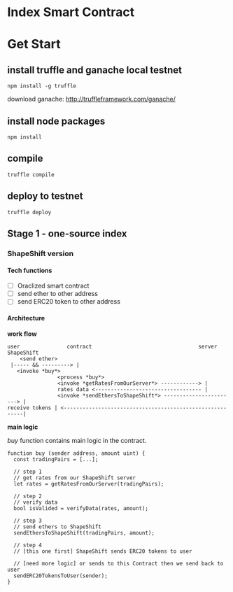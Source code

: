 # Index Smart Contract

# Get Start

## install truffle and ganache local testnet

```
npm install -g truffle
```

download ganache: http://truffleframework.com/ganache/

## install node packages

```
npm install
```

## compile

```
truffle compile
```

## deploy to testnet

```
truffle deploy
```

## Stage 1 - one-source index

### ShapeShift version

#### Tech functions

- [ ] Oraclized smart contract
- [ ] send ether to other address
- [ ] send ERC20 token to other address

#### Architecture

**work flow**

```
user               contract                                  server     ShapeShift
    <send ether>
 |----- && ---------> |
   <invoke *buy*>
                <process *buy*>
                <invoke *getRatesFromOurServer*> ------------> |
                rates data <---------------------------------- |
                <invoke *sendEthersToShapeShift*> -----------------------> |
receive tokens | <---------------------------------------------------------|
```

**main logic**

*buy* function contains main logic in the contract.

```
function buy (sender address, amount uint) {
  const tradingPairs = [...];

  // step 1
  // get rates from our ShapeShift server
  let rates = getRatesFromOurServer(tradingPairs);

  // step 2
  // verify data
  bool isValided = verifyData(rates, amount);

  // step 3
  // send ethers to ShapeShift
  sendEthersToShapeShift(tradingPairs, amount);

  // step 4
  // [this one first] ShapeShift sends ERC20 tokens to user

  // [need more logic] or sends to this Contract then we send back to user
  sendERC20TokensToUser(sender);
}
```
